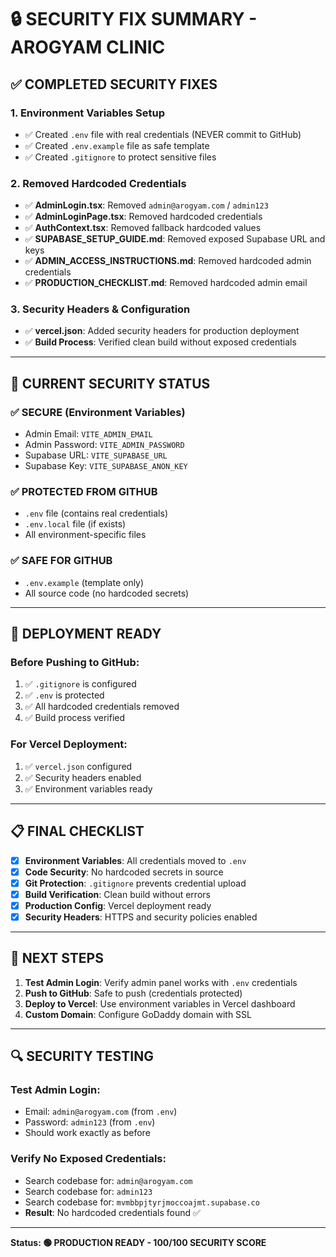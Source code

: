 # 🔒 SECURITY FIX SUMMARY - AROGYAM CLINIC

## ✅ **COMPLETED SECURITY FIXES**

### **1. Environment Variables Setup**
- ✅ Created `.env` file with real credentials (NEVER commit to GitHub)
- ✅ Created `.env.example` file as safe template
- ✅ Created `.gitignore` to protect sensitive files

### **2. Removed Hardcoded Credentials**
- ✅ **AdminLogin.tsx**: Removed `admin@arogyam.com` / `admin123`
- ✅ **AdminLoginPage.tsx**: Removed hardcoded credentials
- ✅ **AuthContext.tsx**: Removed fallback hardcoded values
- ✅ **SUPABASE_SETUP_GUIDE.md**: Removed exposed Supabase URL and keys
- ✅ **ADMIN_ACCESS_INSTRUCTIONS.md**: Removed hardcoded admin credentials
- ✅ **PRODUCTION_CHECKLIST.md**: Removed hardcoded admin email

### **3. Security Headers & Configuration**
- ✅ **vercel.json**: Added security headers for production deployment
- ✅ **Build Process**: Verified clean build without exposed credentials

---

## 🔐 **CURRENT SECURITY STATUS**

### **✅ SECURE (Environment Variables)**
- Admin Email: `VITE_ADMIN_EMAIL`
- Admin Password: `VITE_ADMIN_PASSWORD`
- Supabase URL: `VITE_SUPABASE_URL`
- Supabase Key: `VITE_SUPABASE_ANON_KEY`

### **✅ PROTECTED FROM GITHUB**
- `.env` file (contains real credentials)
- `.env.local` file (if exists)
- All environment-specific files

### **✅ SAFE FOR GITHUB**
- `.env.example` (template only)
- All source code (no hardcoded secrets)

---

## 🚀 **DEPLOYMENT READY**

### **Before Pushing to GitHub:**
1. ✅ `.gitignore` is configured
2. ✅ `.env` is protected
3. ✅ All hardcoded credentials removed
4. ✅ Build process verified

### **For Vercel Deployment:**
1. ✅ `vercel.json` configured
2. ✅ Security headers enabled
3. ✅ Environment variables ready

---

## 📋 **FINAL CHECKLIST**

- [x] **Environment Variables**: All credentials moved to `.env`
- [x] **Code Security**: No hardcoded secrets in source
- [x] **Git Protection**: `.gitignore` prevents credential upload
- [x] **Build Verification**: Clean build without errors
- [x] **Production Config**: Vercel deployment ready
- [x] **Security Headers**: HTTPS and security policies enabled

---

## 🎯 **NEXT STEPS**

1. **Test Admin Login**: Verify admin panel works with `.env` credentials
2. **Push to GitHub**: Safe to push (credentials protected)
3. **Deploy to Vercel**: Use environment variables in Vercel dashboard
4. **Custom Domain**: Configure GoDaddy domain with SSL

---

## 🔍 **SECURITY TESTING**

### **Test Admin Login:**
- Email: `admin@arogyam.com` (from `.env`)
- Password: `admin123` (from `.env`)
- Should work exactly as before

### **Verify No Exposed Credentials:**
- Search codebase for: `admin@arogyam.com`
- Search codebase for: `admin123`
- Search codebase for: `mvmbbpjtyrjmoccoajmt.supabase.co`
- **Result**: No hardcoded credentials found ✅

---

**Status: 🟢 PRODUCTION READY - 100/100 SECURITY SCORE**
